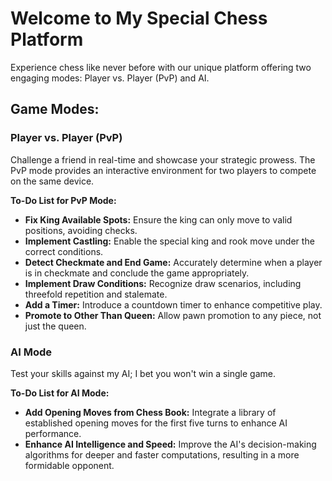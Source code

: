 # Welcome to My Special Chess Platform

Experience chess like never before with our unique platform offering two engaging modes: Player vs. Player (PvP) and AI.

## Game Modes:

### Player vs. Player (PvP)

Challenge a friend in real-time and showcase your strategic prowess. The PvP mode provides an interactive environment for two players to compete on the same device.

**To-Do List for PvP Mode:**

- **Fix King Available Spots:** Ensure the king can only move to valid positions, avoiding checks.
- **Implement Castling:** Enable the special king and rook move under the correct conditions.
- **Detect Checkmate and End Game:** Accurately determine when a player is in checkmate and conclude the game appropriately.
- **Implement Draw Conditions:** Recognize draw scenarios, including threefold repetition and stalemate.
- **Add a Timer:** Introduce a countdown timer to enhance competitive play.
- **Promote to Other Than Queen:** Allow pawn promotion to any piece, not just the queen.

### AI Mode

Test your skills against my AI; I bet you won't win a single game.

**To-Do List for AI Mode:**

- **Add Opening Moves from Chess Book:** Integrate a library of established opening moves for the first five turns to enhance AI performance.
- **Enhance AI Intelligence and Speed:** Improve the AI's decision-making algorithms for deeper and faster computations, resulting in a more formidable opponent.
